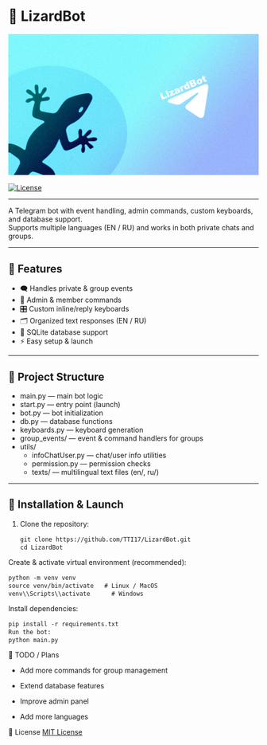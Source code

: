 # 🦎 LizardBot
![LizardBot](https://github.com/TTI17/LizardBot/blob/main/src/banner.jpg)

[![License](https://img.shields.io/github/license/TTI17/LizardBot)](https://github.com/TTI17/LizardBot/blob/main/LICENSE)


-----
A Telegram bot with event handling, admin commands, custom keyboards, and database support.  
Supports multiple languages (EN / RU) and works in both private chats and groups.

---

## 📌 Features
- 🗨️ Handles private & group events  
- 👮 Admin & member commands  
- 🎛️ Custom inline/reply keyboards  
- 🗂️ Organized text responses (EN / RU)  
- 💾 SQLite database support  
- ⚡ Easy setup & launch  

---

## 📂 Project Structure
- main.py — main bot logic  
- start.py — entry point (launch)  
- bot.py — bot initialization  
- db.py — database functions  
- keyboards.py — keyboard generation  
- group_events/ — event & command handlers for groups  
- utils/  
  - infoChatUser.py — chat/user info utilities  
  - permission.py — permission checks  
  - texts/ — multilingual text files (en/, ru/)  

---

## 🚀 Installation & Launch
1. Clone the repository:
   ```
   git clone https://github.com/TTI17/LizardBot.git
   cd LizardBot
   ```
Create & activate virtual environment (recommended):
```
python -m venv venv
source venv/bin/activate   # Linux / MacOS
venv\\Scripts\\activate      # Windows
```
Install dependencies:
```
pip install -r requirements.txt
Run the bot:
python main.py
```
📌 TODO / Plans
 - Add more commands for group management

 - Extend database features

 - Improve admin panel

 - Add more languages

📜 License
[MIT License](https://github.com/TTI17/LizardBot/blob/main/LICENSE)

